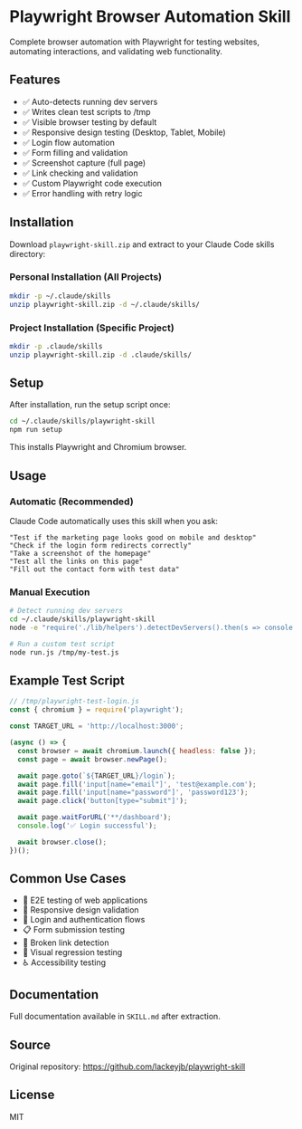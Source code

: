 # Playwright Browser Automation Skill

Complete browser automation with Playwright for testing websites, automating interactions, and validating web functionality.

## Features

- ✅ Auto-detects running dev servers
- ✅ Writes clean test scripts to /tmp
- ✅ Visible browser testing by default
- ✅ Responsive design testing (Desktop, Tablet, Mobile)
- ✅ Login flow automation
- ✅ Form filling and validation
- ✅ Screenshot capture (full page)
- ✅ Link checking and validation
- ✅ Custom Playwright code execution
- ✅ Error handling with retry logic

## Installation

Download `playwright-skill.zip` and extract to your Claude Code skills directory:

### Personal Installation (All Projects)
```bash
mkdir -p ~/.claude/skills
unzip playwright-skill.zip -d ~/.claude/skills/
```

### Project Installation (Specific Project)
```bash
mkdir -p .claude/skills
unzip playwright-skill.zip -d .claude/skills/
```

## Setup

After installation, run the setup script once:

```bash
cd ~/.claude/skills/playwright-skill
npm run setup
```

This installs Playwright and Chromium browser.

## Usage

### Automatic (Recommended)

Claude Code automatically uses this skill when you ask:

```
"Test if the marketing page looks good on mobile and desktop"
"Check if the login form redirects correctly"
"Take a screenshot of the homepage"
"Test all the links on this page"
"Fill out the contact form with test data"
```

### Manual Execution

```bash
# Detect running dev servers
cd ~/.claude/skills/playwright-skill
node -e "require('./lib/helpers').detectDevServers().then(s => console.log(JSON.stringify(s)))"

# Run a custom test script
node run.js /tmp/my-test.js
```

## Example Test Script

```javascript
// /tmp/playwright-test-login.js
const { chromium } = require('playwright');

const TARGET_URL = 'http://localhost:3000';

(async () => {
  const browser = await chromium.launch({ headless: false });
  const page = await browser.newPage();

  await page.goto(`${TARGET_URL}/login`);
  await page.fill('input[name="email"]', 'test@example.com');
  await page.fill('input[name="password"]', 'password123');
  await page.click('button[type="submit"]');

  await page.waitForURL('**/dashboard');
  console.log('✅ Login successful');

  await browser.close();
})();
```

## Common Use Cases

- 🧪 E2E testing of web applications
- 📱 Responsive design validation
- 🔐 Login and authentication flows
- 📋 Form submission testing
- 🔗 Broken link detection
- 📸 Visual regression testing
- ♿ Accessibility testing

## Documentation

Full documentation available in `SKILL.md` after extraction.

## Source

Original repository: https://github.com/lackeyjb/playwright-skill

## License

MIT
